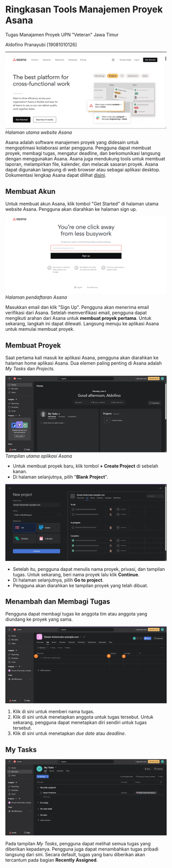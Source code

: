# Ringkasan Tools Manajemen Proyek Asana

Tugas Manajamen Proyek UPN "Veteran" Jawa Timur

Aldofino Pranayubi \[19081010126\]

---

![Halaman utama website Asana](assets/asana_home.png)
*Halaman utama website Asana*

Asana adalah software manajemen proyek yang didesain untuk mengoptimasi kolaborasi antar pengguna. Pengguna dapat membuat proyek, membagi tugas, mengatur deadline, dan berkomunikasi langsung dengan menggunakan Asana. Asana juga mendukung tools untuk membuat laporan, melampirkan file, kalender, dan melacak sasaran proyek. Asana dapat digunakan langsung di web browser atau sebagai aplikasi desktop. Dokumentasi lengkap Asana dapat dilihat [disini](https://asana.com/guide/help).

## Membuat Akun

Untuk membuat akun Asana, klik tombol "Get Started" di halaman utama website Asana. Pengguna akan diarahkan ke halaman sign up.

![Halaman pendaftaran Asana](assets/asana_signup.png)
*Halaman pendaftaran Asana*

Masukkan email dan klik "Sign Up". Pengguna akan menerima email verifikasi dari Asana. Setelah memverifikasi email, pengguna dapat mengikuti arahan dari Asana untuk **membuat proyek pertama**. Untuk sekarang, langkah ini dapat dilewati. Langsung menuju ke aplikasi Asana untuk memulai membuat proyek.

## Membuat Proyek

Saat pertama kali masuk ke aplikasi Asana, pengguna akan diarahkan ke halaman home aplikasi Asana. Dua elemen paling penting di Asana adalah *My Tasks* dan *Projects*.

![Aplikasi Asana](assets/asana_app.png)
*Tampilan utama aplikasi Asana*

- Untuk membuat proyek baru, klik tombol **+ Create Project** di sebelah kanan.
- Di halaman selanjutnya, pilih "**Blank Project**".

![New Project](assets/asana_new_project.png)

- Setelah itu, pengguna dapat menulis nama proyek, privasi, dan tampilan tugas. Untuk sekarang, beri nama proyek lalu klik **Continue**.
- Di halaman selanjutnya, pilih **Go to project**.
- Pengguna akan diarahkan ke tampilan proyek yang telah dibuat.

## Menambah dan Membagi Tugas

Pengguna dapat membagi tugas ke anggota tim atau anggota yang diundang ke proyek yang sama.

![Project View](assets/asana_project.png)

1. Klik di sini untuk memberi nama tugas.
2. Klik di sini untuk menetapkan anggota untuk tugas tersebut. Untuk sekarang, pengguna dapat menetapkan diri sendiri untuk tugas tersebut.
3. Klik di sini untuk menetapkan *due date* atau *deadline*.

## My Tasks

![Tampilan My Tasks](assets/asana_my_tasks.png)

Pada tampilan *My Tasks*, pengguna dapat melihat semua tugas yang diberikan kepadanya. Pengguna juga dapat menambahkan tugas pribadi langsung dari sini. Secara default, tugas yang baru diberikan akan tercantum pada bagian **Recently Assigned**.